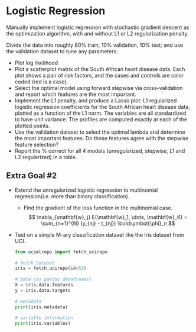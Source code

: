 # Logistic Regression

Manually implement logistic regression with stochastic gradient descent as the optimization algorithm, with and without L1 or L2 regularization penalty.

Divide the data into roughly 80% train, 10% validation, 10% test; and use the validation dataset to tune any parameters.

- Plot log likelihood
- Plot a scatterplot matrix of the South African heart disease data. Each plot shows a pair of risk factors, and the cases and controls are color coded (red is a case).
- Select the optimal model using forward stepwise via cross-validation and report which features are the most important.
- Implement the L1 penalty, and produce a Lasso plot: L1 regularized logistic regression coefficients for the South African heart disease data, plotted as a function of the L1 norm. The variables are all standardized to have unit variance. The profiles are computed exactly at each of the plotted points.
- Use the validation dataset to select the optimal lambda and determine the most important features. Do those features agree with the stepwise feature selection?
- Report the % correct for all 4 models (unregularized, stepwise, L1 and L2 regularized) in a table.

## Extra Goal #2

- Extend the unregularized logistic regression to multinomial regression(i.e. more than binary classification).
  - Find the gradient of the loss function in the multinomial case.
    $$
    \nabla_{\mathbf{w}_j} E(\mathbf{w}_1, \dots, \mathbf{w}_K) = \sum_{n=1}^{N} (y_{nj} - t_{nj}) \boldsymbol{\phi}_n
    $$
- Test on a simple M-ary classification dataset like the Iris dataset from UCI.

  ```python
  from ucimlrepo import fetch_ucirepo 
    
  # fetch dataset 
  iris = fetch_ucirepo(id=53) 
    
  # data (as pandas dataframes) 
  X = iris.data.features 
  y = iris.data.targets 
    
  # metadata 
  print(iris.metadata) 
    
  # variable information 
  print(iris.variables) 
  ```

